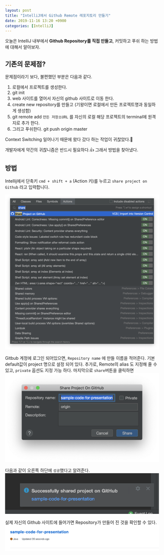 ```yaml
---
layout: post
title: "IntelliJ에서 Github Remote 레포지토리 만들기"
date: 2019-11-16 13:20 +0900
categories: [IntelliJ]
---
```

오늘은 IntelliJ 내부에서 **Github Repository를 직접 만들고**, 커밋하고 푸쉬 하는 방법에 대해서 알아보자.

## 기존의 문제점? 
문제점이라기 보다, 불편했던 부분은 다음과 같다. 

1. 로컬에서 프로젝트를 생성한다.
2. git init
3. web 사이트를 열어서 자신의 github 사이트로 이동 한다. 
4. create new repository를 만들고 (기왕이면 로컬에서 만든 프로젝트명과 동일하게 생성함)
5. git remote add `만든 저장소URL` 를 자신의 로컬 해당 프로젝트의 terminal에 원격지로 추가 한다. 
6. 그리고 푸쉬한다. git push origin master


Context Switching 일어나기 때문에 왔다 갔다 하는 작업이 귀찮았다.🤔  

개발자에게 약간의 귀찮니즘은 반드시 필요하다.👍 그래서 방법을 찾아냈다.

## 방법
Intellij에서 단축키 `cmd + shift + a` (Action 키)를 누르고 `share project on Github` 라고 입력합니다.

![](/assets/images/share1.png)

Gitbub 계정에 로그인 되어있으면, `Repository name` 에 만들 이름을 적어준다. 기본 default값이 project 명으로 설정 되어 있다. 
추가로, Remote의 alias 도 지정해 줄 수 있고, `private` 옵션도 지정 가능 하다.
마지막으로 `share`버튼을 클릭하면 
![](/assets/images/share2.png)

다음과 같이 오른쪽 하단에  `성공`했다고 알려준다. 
![](/assets/images/share3.png)


실제 자신의 Github 사이트에 들어가면 Repository가 만들어 진 것을 확인할 수 있다.
![](/assets/images/share4.png)
